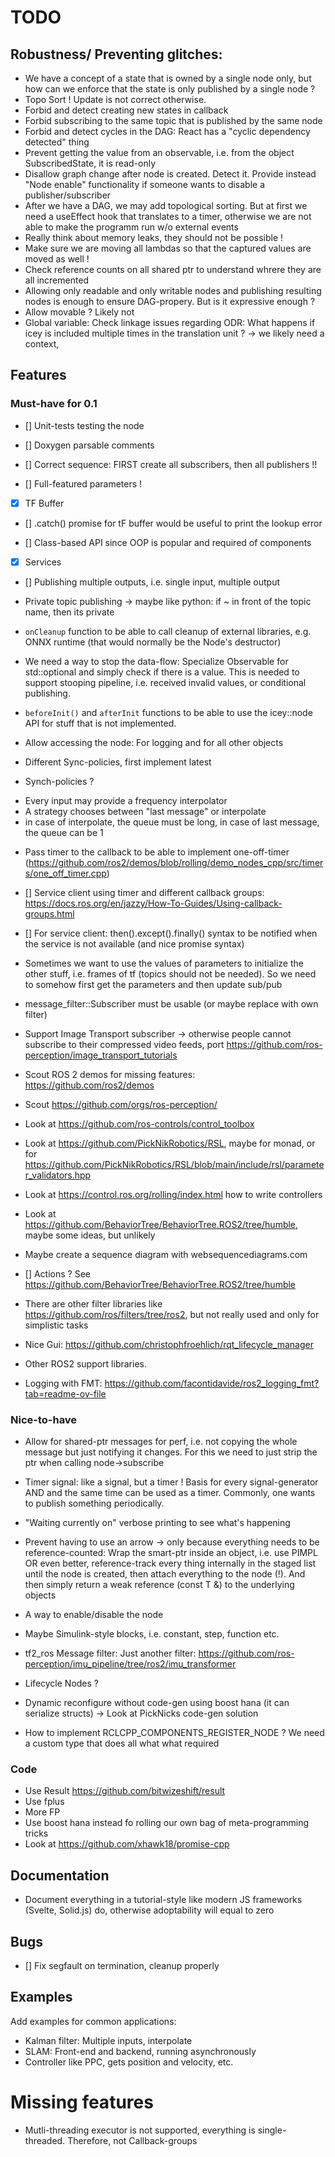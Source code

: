 # TODO 

## Robustness/ Preventing glitches: 

- We have a concept of a state that is owned by a single node only, but how can we enforce that the state is only published by a single node ? 
- Topo Sort ! Update is not correct otherwise.
- Forbid and detect creating new states in callback
- Forbid subscribing to the same topic that is published by the same node 
- Forbid and detect cycles in the DAG: React has a "cyclic dependency detected" thing
- Prevent getting the value from an observable, i.e. from the object SubscribedState,  it is read-only
- Disallow graph change after node is created. Detect it. Provide instead "Node enable" functionality if someone wants to disable a publisher/subscriber
- After we have a DAG, we may add topological sorting. But at first we need a useEffect hook that translates to a timer, otherwise we are not able to make the programm run w/o external events 
- Really think about memory leaks, they should not be possible !
- Make sure we are moving all lambdas so that the captured values are moved as well !
- Check reference counts on all shared ptr to understand whrere they are all incremented
- Allowing only readable and only writable nodes and publishing resulting nodes is enough to ensure DAG-propery. But is it expressive enough ?
- Allow movable ? Likely not
- Global variable: Check linkage issues regarding ODR: What happens if icey is included multiple times in the translation unit ? -> we likely need a context,

## Features 

### Must-have  for 0.1

- [] Unit-tests testing the node
- [] Doxygen parsable comments 

- [] Correct sequence: FIRST create all subscribers, then all publishers !!
- [] Full-featured parameters !
- [X] TF Buffer 
- [] .catch() promise for tF buffer would be useful to print the lookup error

- [] Class-based API since OOP is popular and required of components 

- [x] Services
- [] Publishing multiple outputs, i.e. single input, multiple output
- Private topic publishing -> maybe like python: if ~ in front of the topic name, then its private
- `onCleanup` function to be able to call cleanup of external libraries, e.g. ONNX runtime (that would normally be the Node's destructor)
- We need a way to stop the data-flow: Specialize Observable for std::optional<T>  and simply check if there is a value. This is needed to support stooping pipeline, i.e. received invalid values, or conditional publishing.

- `beforeInit()` and `afterInit` functions to be able to use the icey::node API for stuff that is not implemented. 
- Allow accessing the node: For logging and for all other objects
- Different Sync-policies, first implement latest
-  Synch-policies ?
* Every input may provide a frequency interpolator 
* A strategy chooses between "last message" or interpolate
* in case of interpolate, the queue must be long, in case of last message, the queue can be 1
- Pass timer to the callback to be able to implement one-off-timer (https://github.com/ros2/demos/blob/rolling/demo_nodes_cpp/src/timers/one_off_timer.cpp)

- [] Service client using timer and different callback groups: https://docs.ros.org/en/jazzy/How-To-Guides/Using-callback-groups.html

- [] For service client: then().except().finally() syntax to be notified when the service is not available (and nice promise syntax)

- Sometimes we want to use the values of parameters to initialize the other stuff, i.e. frames of tf (topics should not be needed). So we need to somehow first get the parameters and then update sub/pub 
- message_filter::Subscriber must be usable (or maybe replace with own filter)
- Support Image Transport subscriber -> otherwise people cannot subscribe to their compressed video feeds, port https://github.com/ros-perception/image_transport_tutorials

- Scout ROS 2 demos for missing features: https://github.com/ros2/demos
- Scout https://github.com/orgs/ros-perception/

- Look at https://github.com/ros-controls/control_toolbox
- Look at https://github.com/PickNikRobotics/RSL, maybe for monad, or for https://github.com/PickNikRobotics/RSL/blob/main/include/rsl/parameter_validators.hpp
- Look at https://control.ros.org/rolling/index.html how to write controllers

- Look at https://github.com/BehaviorTree/BehaviorTree.ROS2/tree/humble, maybe some ideas, but unlikely 

- Maybe create a sequence diagram with websequencediagrams.com

- [] Actions ? See https://github.com/BehaviorTree/BehaviorTree.ROS2/tree/humble

- There are other filter libraries like https://github.com/ros/filters/tree/ros2, but not really used and only for simplistic tasks

- Nice Gui: https://github.com/christophfroehlich/rqt_lifecycle_manager

- Other ROS2 support libraries. 

- Logging with FMT: https://github.com/facontidavide/ros2_logging_fmt?tab=readme-ov-file

### Nice-to-have

- Allow for shared-ptr messages for perf, i.e. not copying the whole message but just notifying it changes. For this we need to just strip the ptr when calling node->subscribe<Msg>
- Timer signal: like a signal, but a timer ! Basis for every signal-generator AND and the same time can be used as a timer. Commonly, one wants to publish something periodically.
- "Waiting currently on" verbose printing to see what's happening
- Prevent having to use an arrow -> only because everything needs to be reference-counted: Wrap the smart-ptr inside an object, i.e. use PIMPL OR even better, reference-track every thing internally in the staged list until the node is created, then attach everything to the node (!). And then simply return a weak reference (const T &) to the underlying objects
- A way to enable/disable the node 
- Maybe Simulink-style blocks, i.e. constant, step, function etc.
- tf2_ros Message filter: Just another filter: https://github.com/ros-perception/imu_pipeline/tree/ros2/imu_transformer
- Lifecycle Nodes ?
- Dynamic reconfigure without code-gen using boost hana (it can serialize structs) -> Look at PickNicks code-gen solution 

- How to implement RCLCPP_COMPONENTS_REGISTER_NODE ? We need a custom type that does all what what required

### Code 

- Use Result https://github.com/bitwizeshift/result
- Use fplus 
- More FP
- Use boost hana instead fo rolling our own bag of meta-programming tricks
- Look at https://github.com/xhawk18/promise-cpp

## Documentation 

- Document everything in a tutorial-style like modern JS frameworks (Svelte, Solid.js) do, otherwise adoptability will equal to zero 

## Bugs 

- [] Fix segfault on termination, cleanup properly

## Examples 

Add examples for common applications: 

- Kalman filter: Multiple inputs, interpolate 
- SLAM: Front-end and backend, running asynchronously
- Controller like PPC, gets position and velocity, etc. 

# Missing features

- Mutli-threading executor is not supported, everything is single-threaded. Therefore, not Callback-groups